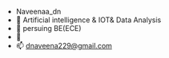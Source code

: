-  Naveenaa_dn
- 👀 Artificial intelligence & IOT& Data Analysis
- 🌱 persuing BE(ECE)
- 💞️ 
- 📫 dnaveena229@gmail.com

<!---
Dnavee/Dnavee is a ✨ special ✨ repository because its `README.md` (this file) appears on your GitHub profile.
You can click the Preview link to take a look at your changes.
--->
